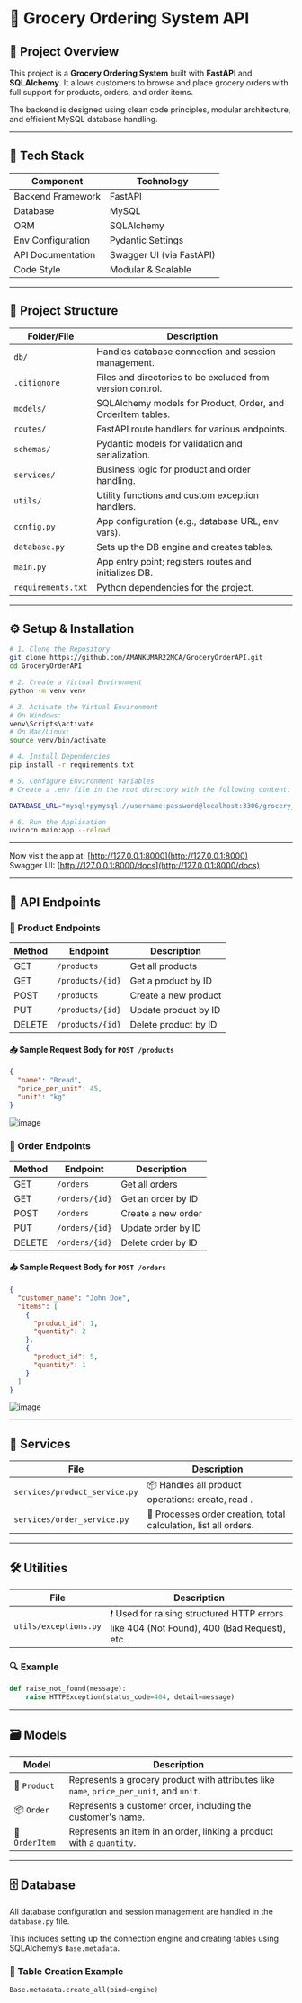  # 🛒 Grocery Ordering System API

## 🚀 Project Overview
This project is a **Grocery Ordering System** built with **FastAPI** and **SQLAlchemy**. It allows customers to browse and place grocery orders with full support for products, orders, and order items.

The backend is designed using clean code principles, modular architecture, and efficient MySQL database handling.

---

## 🧰 Tech Stack

| Component           | Technology              |
|--------------------|--------------------------|
| Backend Framework  | FastAPI                  |
| Database           | MySQL                    |
| ORM                | SQLAlchemy               |
| Env Configuration  | Pydantic Settings        |
| API Documentation  | Swagger UI (via FastAPI) |
| Code Style         | Modular & Scalable       |

---

## 📁 Project Structure

| Folder/File         | Description                                                  |
|---------------------|--------------------------------------------------------------|
| `db/`               | Handles database connection and session management.          |
| `.gitignore`        | Files and directories to be excluded from version control.   |
| `models/`           | SQLAlchemy models for Product, Order, and OrderItem tables.  |
| `routes/`           | FastAPI route handlers for various endpoints.                |
| `schemas/`          | Pydantic models for validation and serialization.            |
| `services/`         | Business logic for product and order handling.               |
| `utils/`            | Utility functions and custom exception handlers.             |
| `config.py`         | App configuration (e.g., database URL, env vars).            |
| `database.py`       | Sets up the DB engine and creates tables.                    |
| `main.py`           | App entry point; registers routes and initializes DB.         |
| `requirements.txt`  | Python dependencies for the project.                         |

---

## ⚙️ Setup & Installation

```bash
# 1. Clone the Repository
git clone https://github.com/AMANKUMAR22MCA/GroceryOrderAPI.git
cd GroceryOrderAPI

# 2. Create a Virtual Environment
python -m venv venv

# 3. Activate the Virtual Environment
# On Windows:
venv\Scripts\activate
# On Mac/Linux:
source venv/bin/activate

# 4. Install Dependencies
pip install -r requirements.txt

# 5. Configure Environment Variables
# Create a .env file in the root directory with the following content:

DATABASE_URL="mysql+pymysql://username:password@localhost:3306/grocery_db"

# 6. Run the Application
uvicorn main:app --reload
```

---

Now visit the app at: [http://127.0.0.1:8000](http://127.0.0.1:8000)  
Swagger UI: [http://127.0.0.1:8000/docs](http://127.0.0.1:8000/docs)

---

## 📡 API Endpoints

### 🧺 Product Endpoints

| Method | Endpoint         | Description           |
|--------|------------------|-----------------------|
| GET    | `/products`      | Get all products      |
| GET    | `/products/{id}` | Get a product by ID   |
| POST   | `/products`      | Create a new product  |
| PUT    | `/products/{id}` | Update product by ID  |
| DELETE | `/products/{id}` | Delete product by ID  |

#### 📥 Sample Request Body for `POST /products`

```json
{
  "name": "Bread",
  "price_per_unit": 45,
  "unit": "kg"
}
```
![image](https://github.com/user-attachments/assets/ca3d97b3-d1ba-47e3-b292-76fb1620b2bd)


### 🧾 Order Endpoints

| Method | Endpoint         | Description          |
|--------|------------------|----------------------|
| GET    | `/orders`        | Get all orders       |
| GET    | `/orders/{id}`   | Get an order by ID   |
| POST   | `/orders`        | Create a new order   |
| PUT    | `/orders/{id}`   | Update order by ID   |
| DELETE | `/orders/{id}`   | Delete order by ID   |

#### 📥 Sample Request Body for `POST /orders`

```json
{
  "customer_name": "John Doe",
  "items": [
    {
      "product_id": 1,
      "quantity": 2
    },
    {
      "product_id": 5,
      "quantity": 1
    }
  ]
}
```
![image](https://github.com/user-attachments/assets/cbe5684b-d337-40f5-81a2-b0d595c90665)

---

## 🔧 Services

| File                          | Description                                                      |
|-------------------------------|------------------------------------------------------------------|
| `services/product_service.py` | 📦 Handles all product operations: create, read . |
| `services/order_service.py`   | 🧾 Processes order creation, total calculation, list all orders.|

---

## 🛠️ Utilities

| File                     | Description                                                                      |
|--------------------------|----------------------------------------------------------------------------------|
| `utils/exceptions.py`   | ❗ Used for raising structured HTTP errors like 404 (Not Found), 400 (Bad Request), etc. |

### 🔍 Example

```python
def raise_not_found(message):
    raise HTTPException(status_code=404, detail=message)
```

---

## 🗃️ Models

| Model         | Description                                                                 |
|---------------|-----------------------------------------------------------------------------|
| 🛒 `Product`   | Represents a grocery product with attributes like `name`, `price_per_unit`, and `unit`. |
| 📦 `Order`     | Represents a customer order, including the customer's name.                |
| 📄 `OrderItem` | Represents an item in an order, linking a product with a `quantity`.       |

---

## 🗄️ Database

All database configuration and session management are handled in the `database.py` file.

This includes setting up the connection engine and creating tables using SQLAlchemy’s `Base.metadata`.

### 🔧 Table Creation Example

```python
Base.metadata.create_all(bind=engine)
```

